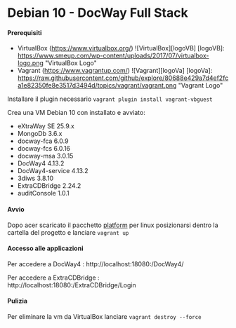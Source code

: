 # Debian 10 - DocWay Full Stack

#### Prerequisiti
- VirtualBox (https://www.virtualbox.org/) ![VirtualBox][logoVB]
[logoVB]: https://www.smeup.com/wp-content/uploads/2017/07/virtualbox-logo.png "VirtualBox Logo"
- Vagrant (https://www.vagrantup.com/) ![Vagrant][logoVa]
[logoVa]: https://raw.githubusercontent.com/github/explore/80688e429a7d4ef2fca1e82350fe8e3517d3494d/topics/vagrant/vagrant.png "Vagrant  Logo"

Installare il plugin necessario
```vagrant plugin install vagrant-vbguest```

Crea una VM Debian 10 con installato e avviato:

- eXtraWay SE 25.9.x
- MongoDb 3.6.x
- docway-fca 6.0.9
- docway-fcs 6.0.16
- docway-msa 3.0.15
- DocWay4 4.13.2
- DocWay4-service 4.13.2
- 3diws 3.8.10
- ExtraCDBridge 2.24.2
- auditConsole 1.0.1


#### Avvio
Dopo acer scaricato il pacchetto [platform](ftp://ftp.3di.it/extra/platform/eXtraWay-platform-latest-linux.tar.gz) per linux
posizionarsi dentro la cartella del progetto e lanciare ```vagrant up```

#### Accesso alle applicazioni

Per accedere a DocWay4 : http://localhost:18080:/DocWay4/

Per accedere a ExtraCDBridge : http://localhost:18080:/ExtraCDBridge/Login


#### Pulizia
Per eliminare la vm da VirtualBox lanciare ```vagrant destroy --force```
